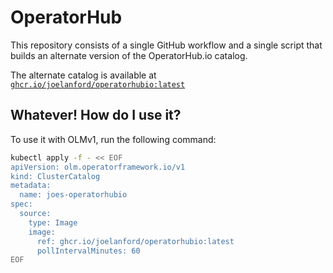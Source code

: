 # OperatorHub

This repository consists of a single GitHub workflow and a single script that builds an alternate version of the OperatorHub.io catalog.

The alternate catalog is available at [`ghcr.io/joelanford/operatorhubio:latest`](https://github.com/joelanford/operatorhubio/pkgs/container/operatorhubio)

## Whatever! How do I use it?
To use it with OLMv1, run the following command:
```sh
kubectl apply -f - << EOF
apiVersion: olm.operatorframework.io/v1
kind: ClusterCatalog
metadata:
  name: joes-operatorhubio
spec:
  source:
    type: Image
    image:
      ref: ghcr.io/joelanford/operatorhubio:latest
      pollIntervalMinutes: 60
EOF
```
